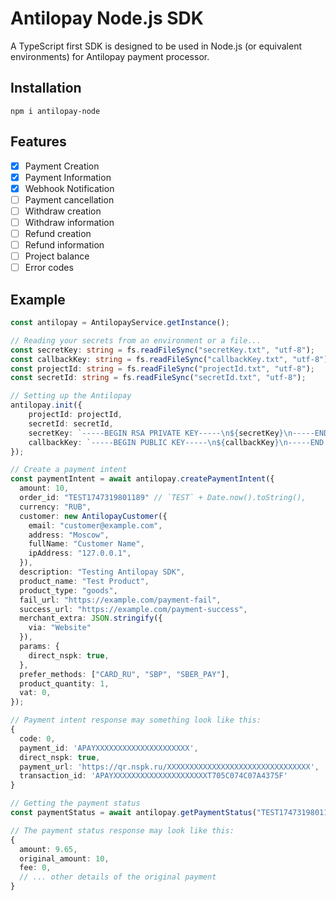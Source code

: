 # Antilopay Node.js SDK

A TypeScript first SDK is designed to be used in Node.js (or equivalent environments) for Antilopay payment processor.

## Installation

```npm i antilopay-node```

## Features

- [x] Payment Creation
- [x] Payment Information
- [x] Webhook Notification
- [ ] Payment cancellation
- [ ] Withdraw creation
- [ ] Withdraw information
- [ ] Refund creation
- [ ] Refund information
- [ ] Project balance
- [ ] Error codes

## Example

```ts
const antilopay = AntilopayService.getInstance();

// Reading your secrets from an environment or a file...
const secretKey: string = fs.readFileSync("secretKey.txt", "utf-8");
const callbackKey: string = fs.readFileSync("callbackKey.txt", "utf-8");
const projectId: string = fs.readFileSync("projectId.txt", "utf-8");
const secretId: string = fs.readFileSync("secretId.txt", "utf-8");

// Setting up the Antilopay
antilopay.init({
	projectId: projectId,
	secretId: secretId,
	secretKey: `-----BEGIN RSA PRIVATE KEY-----\n${secretKey}\n-----END RSA PRIVATE KEY-----`,
	callbackKey: `-----BEGIN PUBLIC KEY-----\n${callbackKey}\n-----END PUBLIC KEY-----`,
});

// Create a payment intent
const paymentIntent = await antilopay.createPaymentIntent({
  amount: 10,
  order_id: "TEST1747319801189" // `TEST` + Date.now().toString(),
  currency: "RUB",
  customer: new AntilopayCustomer({
    email: "customer@example.com",
    address: "Moscow",
    fullName: "Customer Name",
    ipAddress: "127.0.0.1",
  }),
  description: "Testing Antilopay SDK",
  product_name: "Test Product",
  product_type: "goods",
  fail_url: "https://example.com/payment-fail",
  success_url: "https://example.com/payment-success",
  merchant_extra: JSON.stringify({
    via: "Website"
  }),
  params: {
    direct_nspk: true,
  },
  prefer_methods: ["CARD_RU", "SBP", "SBER_PAY"],
  product_quantity: 1,
  vat: 0,
});

// Payment intent response may something look like this:
{
  code: 0,
  payment_id: 'APAYXXXXXXXXXXXXXXXXXXXXX',
  direct_nspk: true,
  payment_url: 'https://qr.nspk.ru/XXXXXXXXXXXXXXXXXXXXXXXXXXXXXXXX',
  transaction_id: 'APAYXXXXXXXXXXXXXXXXXXXXXT705C074C07A4375F'
}

// Getting the payment status
const paymentStatus = await antilopay.getPaymentStatus("TEST1747319801189");

// The payment status response may look like this:
{
  amount: 9.65,
  original_amount: 10,
  fee: 0,
  // ... other details of the original payment
}
```
